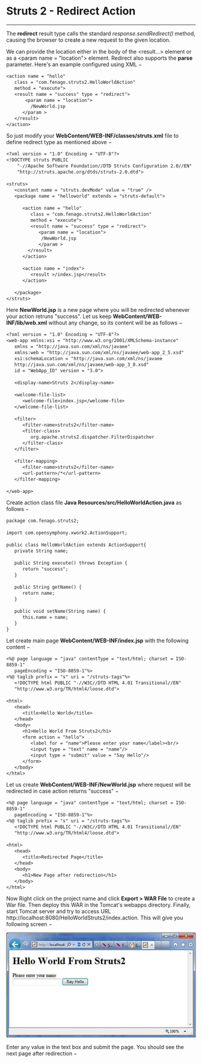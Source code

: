 
Struts 2 - Redirect Action
==========================

------------------------------------------------------------------------

The **redirect** result type calls the standard
*response.sendRedirect()* method, causing the browser to create a new
request to the given location.

We can provide the location either in the body of the \<result\...\>
element or as a \<param name = \"location\"\> element. Redirect also
supports the **parse** parameter. Here\'s an example configured using
XML −

```
<action name = "hello" 
   class = "com.fenago.struts2.HelloWorldAction"
   method = "execute">
   <result name = "success" type = "redirect">
       <param name = "location">
         /NewWorld.jsp
      </param >
   </result>
</action>
```

So just modify your **WebContent/WEB-INF/classes/struts.xml** file to
define redirect type as mentioned above −

```
<?xml version = "1.0" Encoding = "UTF-8"?>
<!DOCTYPE struts PUBLIC
    "-//Apache Software Foundation//DTD Struts Configuration 2.0//EN"
    "http://struts.apache.org/dtds/struts-2.0.dtd">

<struts>
   <constant name = "struts.devMode" value = "true" />
   <package name = "helloworld" extends = "struts-default">

      <action name = "hello" 
         class = "com.fenago.struts2.HelloWorldAction"
         method = "execute">
         <result name = "success" type = "redirect">
            <param name = "location">
             /NewWorld.jsp
            </param >
        </result>
      </action>

      <action name = "index"> 
         <result >/index.jsp</result>
      </action>

   </package>
</struts>
```

Here **NewWorld.jsp** is a new page where you will be redirected
whenever your action retruns \"success\". Let us keep
**WebContent/WEB-INF/lib/web.xml** without any change, so its content
will be as follows −

```
<?xml version = "1.0" Encoding = "UTF-8"?>
<web-app xmlns:xsi = "http://www.w3.org/2001/XMLSchema-instance"
   xmlns = "http://java.sun.com/xml/ns/javaee" 
   xmlns:web = "http://java.sun.com/xml/ns/javaee/web-app_2_5.xsd"
   xsi:schemaLocation = "http://java.sun.com/xml/ns/javaee 
   http://java.sun.com/xml/ns/javaee/web-app_3_0.xsd"
   id = "WebApp_ID" version = "3.0">

   <display-name>Struts 2</display-name>

   <welcome-file-list>
      <welcome-file>index.jsp</welcome-file>
   </welcome-file-list>
   
   <filter>
      <filter-name>struts2</filter-name>
      <filter-class>
         org.apache.struts2.dispatcher.FilterDispatcher
      </filter-class>
   </filter>

   <filter-mapping>
      <filter-name>struts2</filter-name>
      <url-pattern>/*</url-pattern>
   </filter-mapping>

</web-app>
```

Create action class file **Java Resources/src/HelloWorldAction.java** as
follows −

```
package com.fenago.struts2;

import com.opensymphony.xwork2.ActionSupport;

public class HelloWorldAction extends ActionSupport{
   private String name;

   public String execute() throws Exception {
      return "success";
   }
   
   public String getName() {
      return name;
   }

   public void setName(String name) {
      this.name = name;
   }
}
```

Let create main page **WebContent/WEB-INF/index.jsp** with the following
content −

```
<%@ page language = "java" contentType = "text/html; charset = ISO-8859-1"
   pageEncoding = "ISO-8859-1"%>
<%@ taglib prefix = "s" uri = "/struts-tags"%>
   <!DOCTYPE html PUBLIC "-//W3C//DTD HTML 4.01 Transitional//EN" 
   "http://www.w3.org/TR/html4/loose.dtd">

<html>
   <head>
      <title>Hello World</title>
   </head>
   <body>
      <h1>Hello World From Struts2</h1>
      <form action = "hello">
         <label for = "name">Please enter your name</label><br/>
         <input type = "text" name = "name"/>
         <input type = "submit" value = "Say Hello"/>
      </form>
   </body>
</html>
```

Let us create **WebContent/WEB-INF/NewWorld.jsp** where request will be
redirected in case action returns \"success\" −

```
<%@ page language = "java" contentType = "text/html; charset = ISO-8859-1"
   pageEncoding = "ISO-8859-1"%>
<%@ taglib prefix = "s" uri = "/struts-tags"%>
   <!DOCTYPE html PUBLIC "-//W3C//DTD HTML 4.01 Transitional//EN" 
   "http://www.w3.org/TR/html4/loose.dtd">

<html>
   <head>
      <title>Redirected Page</title>
   </head>
   <body>
      <h1>New Page after redirection</h1>
   </body>
</html>
```

Now Right click on the project name and click **Export \> WAR File** to
create a War file. Then deploy this WAR in the Tomcat\'s webapps
directory. Finally, start Tomcat server and try to access URL
http://localhost:8080/HelloWorldStruts2/index.action. This will give you
following screen −

![](./images/helloworldstruts4.jpg)

Enter any value in the text box and submit the page. You should see the
next page after redirection −

